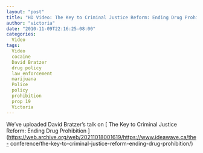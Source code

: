 ```yaml
---
layout: "post"
title: "HD Video: The Key to Criminal Justice Reform: Ending Drug Prohibition : David Bratzer"
author: "victoria"
date: "2010-11-09T22:16:25-08:00"
categories:
  Video
tags: 
  Video
  cocaine
  David Bratzer
  drug policy
  law enforcement
  marijuana
  Police
  policy
  prohibition
  prop 19
  Victoria
---
```


We’ve uploaded David Bratzer’s talk on [ The Key to Criminal Justice Reform:
Ending Drug Prohibition
](https://web.archive.org/web/20211018001619/https://www.ideawave.ca/the-
conference/the-key-to-criminal-justice-reform-ending-drug-prohibition/)


[//]: # (Retrieved from https://web.archive.org/web/20210926160224/https://www.ideawave.ca/hd-video-the-key-to-criminal-justice-reform-ending-drug-prohibition-david-bratzer/)